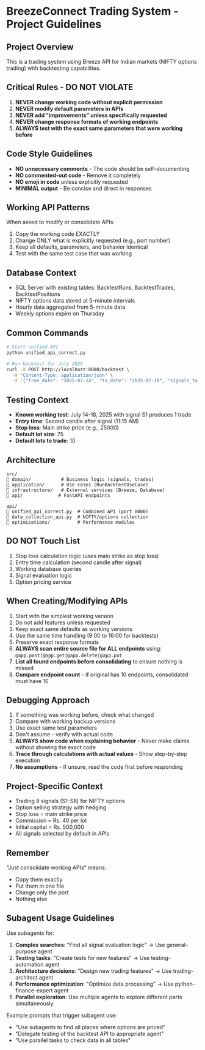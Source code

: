 # BreezeConnect Trading System - Project Guidelines

## Project Overview
This is a trading system using Breeze API for Indian markets (NIFTY options trading) with backtesting capabilities.

## Critical Rules - DO NOT VIOLATE
1. **NEVER change working code without explicit permission**
2. **NEVER modify default parameters in APIs**
3. **NEVER add "improvements" unless specifically requested**
4. **NEVER change response formats of working endpoints**
5. **ALWAYS test with the exact same parameters that were working before**

## Code Style Guidelines
- **NO unnecessary comments** - The code should be self-documenting
- **NO commented-out code** - Remove it completely
- **NO emoji in code** unless explicitly requested
- **MINIMAL output** - Be concise and direct in responses

## Working API Patterns
When asked to modify or consolidate APIs:
1. Copy the working code EXACTLY
2. Change ONLY what is explicitly requested (e.g., port number)
3. Keep all defaults, parameters, and behavior identical
4. Test with the same test case that was working

## Database Context
- SQL Server with existing tables: BacktestRuns, BacktestTrades, BacktestPositions
- NIFTY options data stored at 5-minute intervals
- Hourly data aggregated from 5-minute data
- Weekly options expire on Thursday

## Common Commands
```bash
# Start unified API
python unified_api_correct.py

# Run backtest for July 2025
curl -X POST http://localhost:8000/backtest \
  -H "Content-Type: application/json" \
  -d '{"from_date": "2025-07-14", "to_date": "2025-07-18", "signals_to_test": ["S1"]}'
```

## Testing Context
- **Known working test**: July 14-18, 2025 with signal S1 produces 1 trade
- **Entry time**: Second candle after signal (11:15 AM)
- **Stop loss**: Main strike price (e.g., 25000)
- **Default lot size**: 75
- **Default lots to trade**: 10

## Architecture
```
src/
   domain/           # Business logic (signals, trades)
   application/      # Use cases (RunBacktestUseCase)
   infrastructure/   # External services (Breeze, Database)
   api/             # FastAPI endpoints

api/
   unified_api_correct.py  # Combined API (port 8000)
   data_collection_api.py  # NIFTY/options collection
   optimizations/          # Performance modules
```

## DO NOT Touch List
1. Stop loss calculation logic (uses main strike as stop loss)
2. Entry time calculation (second candle after signal)
3. Working database queries
4. Signal evaluation logic
5. Option pricing service

## When Creating/Modifying APIs
1. Start with the simplest working version
2. Do not add features unless requested
3. Keep exact same defaults as working versions
4. Use the same time handling (9:00 to 16:00 for backtests)
5. Preserve exact response formats
6. **ALWAYS scan entire source file for ALL endpoints** using: `@app.post|@app.get|@app.delete|@app.put`
7. **List all found endpoints before consolidating** to ensure nothing is missed
8. **Compare endpoint count** - if original has 10 endpoints, consolidated must have 10

## Debugging Approach
1. If something was working before, check what changed
2. Compare with working backup versions
3. Use exact same test parameters
4. Don't assume - verify with actual code
5. **ALWAYS show code when explaining behavior** - Never make claims without showing the exact code
6. **Trace through calculations with actual values** - Show step-by-step execution
7. **No assumptions** - If unsure, read the code first before responding

## Project-Specific Context
- Trading 8 signals (S1-S8) for NIFTY options
- Option selling strategy with hedging
- Stop loss = main strike price
- Commission = Rs. 40 per lot
- Initial capital = Rs. 500,000
- All signals selected by default in APIs

## Remember
"Just consolidate working APIs" means:
- Copy them exactly
- Put them in one file
- Change only the port
- Nothing else

## Subagent Usage Guidelines
Use subagents for:
1. **Complex searches**: "Find all signal evaluation logic" → Use general-purpose agent
2. **Testing tasks**: "Create tests for new features" → Use testing-automation agent
3. **Architecture decisions**: "Design new trading features" → Use trading-architect agent
4. **Performance optimization**: "Optimize data processing" → Use python-finance-expert agent
5. **Parallel exploration**: Use multiple agents to explore different parts simultaneously

Example prompts that trigger subagent use:
- "Use subagents to find all places where options are priced"
- "Delegate testing of the backtest API to appropriate agent"
- "Use parallel tasks to check data in all tables"